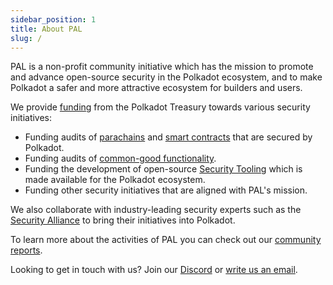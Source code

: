 ```yaml
---
sidebar_position: 1
title: About PAL
slug: /
---
```


PAL is a non-profit community initiative which has the mission to promote and advance open-source security in the Polkadot ecosystem, and to make Polkadot a safer and more attractive ecosystem for builders and users.

We provide [funding](/funding) from the Polkadot Treasury towards various security initiatives:

* Funding audits of [parachains](02_funding/01_parachains.md) and [smart contracts](02_funding/02_smart_contracts.md) that are secured by Polkadot.
* Funding audits of [common-good functionality](02_funding/03_common_good.md).
* Funding the development of open-source [Security Tooling](02_funding/04_security_tooling.md) which is made available for the Polkadot ecosystem. 
* Funding other security initiatives that are aligned with PAL's mission.

We also collaborate with industry-leading security experts such as the [Security Alliance](https://securityalliance.org/) to bring their initiatives into Polkadot. 

To learn more about the activities of PAL you can check out our [community reports](/community_reports).

Looking to get in touch with us? Join our [Discord](https://discord.gg/xDyGGcnCJw) or [write us an email](/contact).
